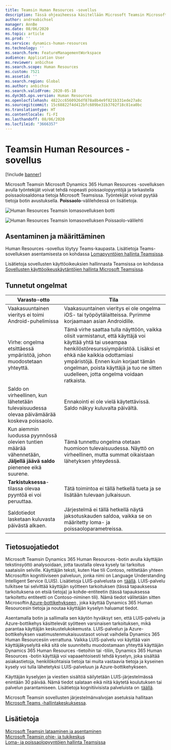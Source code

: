 ```yaml
---
title: Teamsin Human Resources -sovellus
description: Tässä ohjeaiheessa käsitellään Microsoft Teamsin Microsoft Dynamics 365 Human Resources -sovellusta.
author: andreabichsel
manager: AnnBe
ms.date: 08/06/2020
ms.topic: article
ms.prod: ''
ms.service: dynamics-human-resources
ms.technology: ''
ms.search.form: FeatureManagementWorkspace
audience: Application User
ms.reviewer: anbichse
ms.search.scope: Human Resources
ms.custom: 7521
ms.assetid: ''
ms.search.region: Global
ms.author: anbichse
ms.search.validFrom: 2020-05-18
ms.dyn365.ops.version: Human Resources
ms.openlocfilehash: 4822cc6560926df878a8b4e9f821b331ede27a8c
ms.sourcegitcommit: 15c68822f4d412bfc609be31b3702f18c81ea0bc
ms.translationtype: HT
ms.contentlocale: fi-FI
ms.lasthandoff: 08/06/2020
ms.locfileid: "3666357"
---
```

# <a name="human-resources-app-in-teams"></a>Teamsin Human Resources -sovellus

[!include [banner](includes/preview-feature.md)]

Microsoft Teamsin Microsoft Dynamics 365 Human Resources -sovelluksen avulla työntekijät voivat tehdä nopeasti poissaolopyyntöjä ja tarkastella poissaolosaldonsa tietoja Microsoft Teamsissa. Työntekijät voivat pyytää tietoja botin avustuksella. **Poissaolo**-välilehdessä on lisätietoja.

![Human Resources Teamsin lomasovelluksen botti](./media/hr-admin-teams-leave-app-bot.png)

![Human Resources Teamsin lomasovelluksen Poissaolo-välilehti](./media/hr-teams-leave-app-timeoff-tab.png)

## <a name="install-and-setup"></a>Asentaminen ja määrittäminen

Human Resources -sovellus löytyy Teams-kaupasta. Lisätietoja Teams-sovelluksen asentamisesta on kohdassa [Lomapyyntöjen hallinta Teamsissa](hr-teams-leave-app.md).

Lisätietoja sovellusten käyttöoikeuksien hallinnasta Teamsissa on kohdassa [Sovellusten käyttöoikeuskäytäntöjen hallinta Microsoft Teamsissa](https://docs.microsoft.com/MicrosoftTeams/teams-app-permission-policies).

## <a name="known-issues"></a>Tunnetut ongelmat

| Varasto-otto | Tila |
| --- | --- |
| Vaakasuuntainen vieritys ei toimi Android-puhelimissa | Vaakasuuntainen vieritys ei ole ongelma iOS- tai työpöytälaitteissa. Pyrimme korjaamaan asian Androidille. |
| Virhe: ongelma etsittäessä ympäristöä, johon muodostetaan yhteyttä. | Tämä virhe saattaa tulla näyttöön, vaikka olisit varmistanut, että käyttäjä voi käyttää yhtä tai useampaa henkilöstöresurssiympäristöä. Lisäksi et ehkä näe kaikkia odottamiasi ympäristöjä. Ennen kuin korjaat tämän ongelman, poista käyttäjä ja tuo ne sitten uudelleen, jotta ongelma voidaan ratkaista. |
| Saldo on virheellinen, kun lähetetään tulevaisuudessa olevaa päivämäärää koskeva poissaolo. | Ennakointi ei ole vielä käytettävissä. Saldo näkyy kuluvalta päivältä. |
| Kun aiemmin luodussa pyynnössä olevien tuntien määrää vähennetään, **Jäljellä jäävä saldo** pienenee eikä suurene. | Tämä tunnettu ongelma otetaan huomioon tulevaisuudessa. Näyttö on virheellinen, mutta summat oikaistaan lähetyksen yhteydessä. |
| **Tarkistuksessa**-tilassa olevaa pyyntöä ei voi peruuttaa. | Tätä toimintoa ei tällä hetkellä tueta ja se lisätään tulevaan julkaisuun. |
| Saldotiedot lasketaan kuluvasta päivästä alkaen. | Järjestelmä ei tällä hetkellä näytä jaksotuskauden saldoa, vaikka se on määritetty loma- ja poissaoloparametreissa. |

## <a name="privacy-notice"></a>Tietosuojatiedot

Microsoft Teamsin Dynamics 365 Human Resources -botin avulla käyttäjän tekstinsyöttö analysoidaan, jotta taustalla oleva kysely tai tarkoitus saataisiin selville. Käyttäjän teksti, kuten Hae tili Contoso, reititetään yhteen Microsoftin kognitiiviseen palveluun, jonka nimi on Language Understanding Intelligent Service (LUIS). Lisätietoja LUIS-palvelusta on  [täällä](https://www.luis.ai/). LUIS-palvelu tulkitsee tai selvittää käyttäjän syötteen tarkoituksen (tässä tapauksessa tarkoituksena on etsiä tietoja) ja kohde-entiteetin (tässä tapauksessa tarkoitettu entiteetti on Contoso-niminen tili). Nämä tiedot välitetään sitten Microsoftin [Azure-bottikehykseen](https://azure.microsoft.com/services/bot-service/) , joka käyttää Dynamics 365 Human Resourcesin tietoja ja noutaa käyttäjän kyselyn haluamat tiedot. 

Asentamalla botin ja sallimalla sen käytön hyväksyt sen, että LUIS-palvelu ja Azure-bottikehys käsittelevät syötteen varsinaisen tarkoituksen, mikä parantaa käyttäjän keskustelukokemusta. LUIS-palvelun ja Azure-bottikehyksen vaatimustenmukaisuustasot voivat vaihdella Dynamics 365 Human Resourcesiin verrattuna. Vaikka LUIS-palvelu voi käyttää vain käyttäjäkyselyitä eikä sitä ole suunniteltu muodostamaan yhteyttä käyttäjän Dynamics 365 Human Resources -tietoihin tai -tiliin, Dynamics 365 Human Resources -botin käyttäjä voi vapaaehtoisesti tehdä kyselyn, joka sisältää asiakastietoja, henkilökohtaisia tietoja tai muita vastaavia tietoja ja kyseinen kysely voi tulla lähetetyksi LUIS-palveluun ja Azure-bottikehykseen. 

Käyttäjän kyselyjen ja viestien sisältöä säilytetään LUIS-järjestelmässä enintään 30 päivää. Nämä tiedot salataan eikä niitä käytetä koulutuksen tai palvelun parantamiseen. Lisätietoja kognitiivisista palveluista on  [täällä](https://azure.microsoft.com/services/cognitive-services/language-understanding-intelligent-service/). 

Microsoft Teamsin sovellusten järjestelmänvalvojan asetuksia hallitaan [Microsoft Teams -hallintakeskuksessa](https://admin.teams.microsoft.com/). 

## <a name="see-also"></a>Lisätietoja 

[Microsoft Teamsin lataaminen ja asentaminen](https://support.office.com/article/download-and-install-microsoft-teams-422bf3aa-9ae8-46f1-83a2-e65720e1a34d)</br>
[Microsoft Teamsin ohje- ja tukikeskus](https://support.office.com/teams)</br>
[Loma- ja poissaolopyyntöjen hallinta Teamsissa](hr-teams-leave-app.md)

